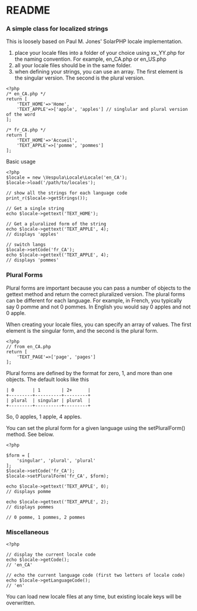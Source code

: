 # README #

### A simple class for localized strings ###

This is loosely based on Paul M. Jones' SolarPHP locale implementation.

1. place your locale files into a folder of your choice using xx_YY.php for the naming convention. For example, en_CA.php or en_US.php
2. all your locale files should be in the same folder.
3. when defining your strings, you can use an array. The first element is the singular version. The second is the plural version.

```
<?php 
/* en_CA.php */
return [
    'TEXT_HOME'=>'Home',
    'TEXT_APPLE'=>['apple', 'apples'] // singlular and plural version of the word
];

/* fr_CA.php */
return [
    'TEXT_HOME'=>'Accueil',
    'TEXT_APPLE'=>['pomme', 'pommes']
];
```

Basic usage


```
<?php
$locale = new \Vespula\Locale\Locale('en_CA');
$locale->load('/path/to/locales');

// show all the strings for each language code
print_r($locale->getStrings());

// Get a single string
echo $locale->gettext('TEXT_HOME');

// Get a pluralized form of the string
echo $locale->gettext('TEXT_APPLE', 4);
// displays 'apples'

// switch langs
$locale->setCode('fr_CA');
echo $locale->gettext('TEXT_APPLE', 4);
// displays 'pommes'
```

### Plural Forms ###

Plural forms are important because you can pass a number of objects to the gettext method and return the correct pluralized version. The plural forms can be different for each language. For example, in French, you typically say 0 pomme and not 0 pommes. In English you would say 0 apples and not 0 apple. 

When creating your locale files, you can specify an array of values. The first element is the singular form, and the second is the plural form.

```
<?php
// from en_CA.php 
return [
    'TEXT_PAGE'=>['page', 'pages']
];
```

Plural forms are defined by the format for zero, 1, and more than one objects. The default looks like this

```
| 0       | 1        | 2+      |
+---------+----------+---------+
| plural  | singular | plural  |
+---------+----------+---------+
```

So, 0 apples, 1 apple, 4 apples.

You can set the plural form for a given language using the setPluralForm() method. See below.

```
<?php

$form = [
    'singular', 'plural', 'plural'
];
$locale->setCode('fr_CA');
$locale->setPluralForm('fr_CA', $form);

echo $locale->gettext('TEXT_APPLE', 0);
// displays pomme

echo $locale->gettext('TEXT_APPLE', 2);
// displays pommes

// 0 pomme, 1 pommes, 2 pommes
```

### Miscellaneous ###

```
<?php

// display the current locale code
echo $locale->getCode();
// 'en_CA'

// echo the current language code (first two letters of locale code)
echo $locale->getLanguageCode();
// 'en'

```

You can load new locale files at any time, but existing locale keys will be overwritten.
